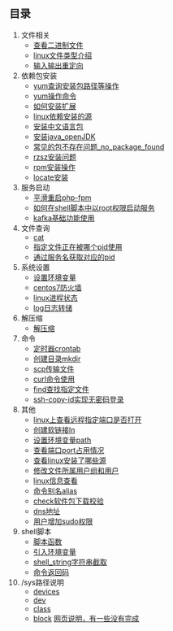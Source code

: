 ## 目录

1. 文件相关
    -   [查看二进制文件](./file/二进制文件.md)
    -   [linux文件类型介绍](./file/linux文件类型介绍.md)
    -   [输入输出重定向](./file/输入输出重定向.md)
2. 依赖包安装
    -   [yum查询安装包路径等操作](./lib/yum安装等操作.md)
    -   [yum操作命令](./lib/yum操作命令.md)
    -   [如何安装扩展](./lib/如何安装扩展.md)
    -   [linux依赖安装的源](./lib/linux依赖安装的源.md)
    -   [安装中文语言包](./lib/中文语言包.md)
    -   [安装java_openJDK](./lib/安装java_openJDK.md)
    -   [常见的包不存在问题_no_package_found](./lib/常见的包不存在问题.md)
    -   [rzsz安装问题](./lib/rzsz安装问题.md)
    -   [rpm安装操作](./lib/rpm安装操作.md)
    -   [locate安装](./lib/locate安装.md)
3. 服务启动
    -   [平滑重启php-fpm](./service/php-fpm.md)
    -   [如何在shell脚本中以root权限启动服务](./service/如何在shell脚本中以root权限启动服务.md)
    -   [kafka基础功能使用](./service/kafka基础功能使用.md)
4. 文件查询
    -   [cat](./file_check/cat.md)
    -   [指定文件正在被哪个pid使用](./file_check/指定文件正在被哪个pid使用.md)
    -   [通过服务名获取对应的pid](./file_check/通过服务名获取对应的pid.md)
5. 系统设置
    -   [设置环境变量](./setting/设置环境变量.md)
    -   [centos7防火墙](./setting/centos7防火墙设置.md)
    -   [linux进程状态](./setting/linux进程状态.md)
    -   [log日志转储](./setting/log日志转储.md)
6. 解压缩
    -   [解压缩](./compress/解压缩.md)
7.  命令
    -   [定时器crontab](./command/定时器crontab.md)
    -   [创建目录mkdir](./command/创建目录mkdir.md)
    -   [scp传输文件](./command/scp传输文件.md)
    -   [curl命令使用](./command/curl命令使用.md)
    -   [find查找指定文件](./command/find查找指定文件.md)
    -   [ssh-copy-id实现无密码登录](./command/ssh-copy-id实现无密码登录.md)
8. 其他
    -   [linux上查看远程指定端口是否打开](./other/linux上查看远/程指定端口是否打开.md)
    -   [创建软链接ln](./other/创建软链接.md)
    -   [设置环境变量path](./other/设置环境变量path.md)
    -   [查看端口port占用情况](./other/查看端口port占用情况.md)
    -   [查看linux安装了哪些源](./other/查看linux安装了哪些源.md)
    -   [修改文件所属用户组和用户](./other/修改文件所属用户组和用户.md)
    -   [linux信息查看](./other/linux信息查看.md)
    -   [命令别名alias](./other/命令别名.md)
    -   [check软件包下载校验](./other/软件包下载校验.md)
    -   [dns地址](./other/dns地址.md)
    -   [用户增加sudo权限](./other/用户增加sudo权限.md)
9. shell脚本
    -   [脚本函数](./shell/脚本函数.md)
    -   [引入环境变量](./shell/引入环境变量.md)
    -   [shell_string字符串截取](./shell/shell字符串截取.md)
    -   [命令返回码](./shell/命令返回码.md)
10. /sys路径说明
    -   [devices](./path/devices.md)
    -   [dev](./path/dev.md)
    -   [class](./path/class.md)
    -   [block](./path/block.md)
    [网页说明，有一些没有完成](https://blog.csdn.net/luckywang1103/article/details/25715101)
